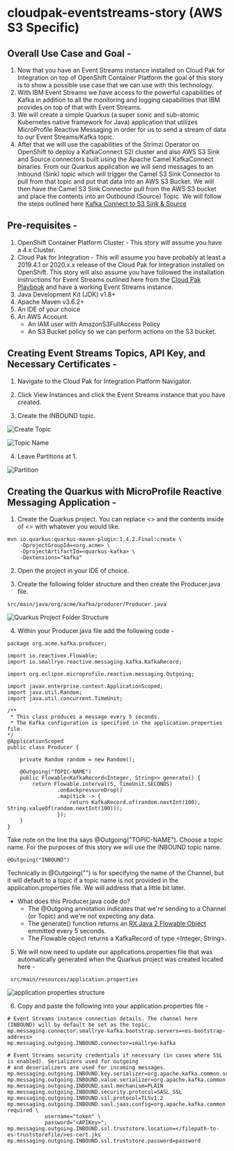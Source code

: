 # cloudpak-eventstreams-story (AWS S3 Specific)

## Overall Use Case and Goal - 
1. Now that you have an Event Streams instance installed on Cloud Pak for Integration on top of OpenShift Container Platform the goal of this story is to show a possible use case that we can use with this technology.
2. With IBM Event Streams we have access to the powerful capabilities of Kafka in addition to all the monitoring and logging capabilities that IBM provides on top of that with Event Streams.
3. We will create a simple Quarkus (a super sonic and sub-atomic Kubernetes native framework for Java) application that utilizes MicroProfile Reactive Messaging in order for us to send a stream of data to our Event Streams/Kafka topic.
4. After that we will use the capabilities of the Strimzi Operator on OpenShift to deploy a KafkaConnect S2I cluster and also AWS S3 Sink and Source connectors built using the Apache Camel KafkaConnect binaries. From our Quarkus application we will send messages to an Inbound (Sink) topic which will trigger the Camel S3 Sink Connector to pull from that topic and put that data into an AWS S3 Bucket. We will then have the Camel S3 Sink Connector pull from the AWS S3 bucket and place the contents into an Outbound (Source) Topic. We will follow the steps outlined here [Kafka Connect to S3 Sink & Source](https://ibm-cloud-architecture.github.io/refarch-eda/scenarios/connect-s3/)


## Pre-requisites - 
1. OpenShift Container Platform Cluster - This story will assume you have a 4.x Cluster.
2. Cloud Pak for Integration - This will assume you have probably at least a 2019.4.1 or 2020.x.x release of the Cloud Pak for Integration installed on OpenShift. This story will also assume you have followed the installation instructions for Event Streams outlined here from the [Cloud Pak Playbook](https://cloudpak8s.io/integration/cp4i-deploy-eventstreams/) and have a working Event Streams instance.
3. Java Development Kit (JDK) v1.8+
4. Apache Maven v3.6.2+
5. An IDE of your choice 
6. An AWS Account.
   - An IAM user with AmazonS3FullAccess Policy
   - An S3 Bucket policy so we can perform actions on the S3 bucket.


## Creating Event Streams Topics, API Key, and Necessary Certificates - 
1. Navigate to the Cloud Pak for Integration Platform Navigator. 

2. Click View Instances and click the Event Streams instance that you have created.

3. Create the INBOUND topic.

![Create Topic](https://github.com/jackyng88/cloudpak-eventstreams-story/raw/master/supporting-pictures/create%20topic.png)

![Topic Name](https://github.com/jackyng88/cloudpak-eventstreams-story/raw/master/supporting-pictures/inbound%20topic%20name.png)

4. Leave Partitions at 1.

![Partition]()

## Creating the Quarkus with MicroProfile Reactive Messaging Application - 
1. Create the Quarkus project. You can replace <> and the contents inside of <> with whatever you would like.

```
mvn io.quarkus:quarkus-maven-plugin:1.4.2.Final:create \
    -DprojectGroupId=<org.acme> \
    -DprojectArtifactId=<quarkus-kafka> \
    -Dextensions="kafka"
```

2. Open the project in your IDE of choice. 

3. Create the following folder structure and then create the Producer.java file.

```
src/main/java/org/acme/kafka/producer/Producer.java
```

![Quarkus Project Folder Structure](https://github.com/jackyng88/cloudpak-eventstreams-story/raw/master/supporting-pictures/Quarkus%20folder%20structure.png)


4. Within your Producer.java file add the following code - 

```
package org.acme.kafka.producer;

import io.reactivex.Flowable;
import io.smallrye.reactive.messaging.kafka.KafkaRecord;

import org.eclipse.microprofile.reactive.messaging.Outgoing;

import javax.enterprise.context.ApplicationScoped;
import java.util.Random;
import java.util.concurrent.TimeUnit;

/**
 * This class produces a message every 5 seconds.
 * The Kafka configuration is specified in the application.properties file.
*/
@ApplicationScoped
public class Producer {

    private Random random = new Random();

    @Outgoing("TOPIC-NAME")      
    public Flowable<KafkaRecord<Integer, String>> generate() {
        return Flowable.interval(5, TimeUnit.SECONDS)    
                .onBackpressureDrop()
                .map(tick -> {      
                    return KafkaRecord.of(random.nextInt(100), String.valueOf(random.nextInt(100)));
                });
    }                  
}

```

Take note on the line tha says @Outgoing("TOPIC-NAME"). Choose a topic name. For the purposes of this story we will use the INBOUND topic name. 

```@Outgoing("INBOUND") ```

Technically in @Outgoing("") is for specifying the name of the Channel, but it will default to a topic if a topic name is not provided in the application.properties file. We will address that a little bit later.


* What does this Producer.java code do? 
   - The @Outgoing annotation indicates that we're sending to a Channel (or Topic) and we're not expecting any data.
   - The generate() function returns an [RX Java 2 Flowable Object](https://www.baeldung.com/rxjava-2-flowable) emmitted every 5 seconds. 
   - The Flowable object returns a KafkaRecord of type <Integer, String>.
   
   
5. We will now need to update our applications.properties file that was automatically generated when the Quarkus project was created located here - 

``` src/main/resources/application.properties```

![application properties structure](https://github.com/jackyng88/cloudpak-eventstreams-story/raw/master/supporting-pictures/application%20properties%20structure.png)

6. Copy and paste the following into your application.properties file - 

```
# Event Streams instance connection details. The channel here (INBOUND) will by default be set as the topic.
mp.messaging.connector.smallrye-kafka.bootstrap.servers=<es-bootstrap-address>
mp.messaging.outgoing.INBOUND.connector=smallrye-kafka

# Event Streams security credentials if necessary (in cases where SSL is enabled). Serializers used for outgoing
# and deserializers are used for incoming messages.
mp.messaging.outgoing.INBOUND.key.serializer=org.apache.kafka.common.serialization.IntegerSerializer
mp.messaging.outgoing.INBOUND.value.serializer=org.apache.kafka.common.serialization.StringSerializer
mp.messaging.outgoing.INBOUND.sasl.mechanism=PLAIN
mp.messaging.outgoing.INBOUND.security.protocol=SASL_SSL
mp.messaging.outgoing.INBOUND.ssl.protocol=TLSv1.2
mp.messaging.outgoing.INBOUND.sasl.jaas.config=org.apache.kafka.common.security.plain.PlainLoginModule required \
            username="token" \
            password="<APIKey>";
mp.messaging.outgoing.INBOUND.ssl.truststore.location=</filepath-to-es-truststorefile/>es-cert.jks
mp.messaging.outgoing.INBOUND.ssl.truststore.password=password
```
